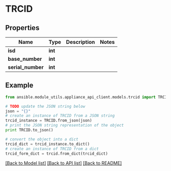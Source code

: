 # TRCID


## Properties
Name | Type | Description | Notes
------------ | ------------- | ------------- | -------------
**isd** | **int** |  | 
**base_number** | **int** |  | 
**serial_number** | **int** |  | 

## Example

```python
from ansible.module_utils.appliance_api_client.models.trcid import TRCID

# TODO update the JSON string below
json = "{}"
# create an instance of TRCID from a JSON string
trcid_instance = TRCID.from_json(json)
# print the JSON string representation of the object
print TRCID.to_json()

# convert the object into a dict
trcid_dict = trcid_instance.to_dict()
# create an instance of TRCID from a dict
trcid_form_dict = trcid.from_dict(trcid_dict)
```
[[Back to Model list]](../README.md#documentation-for-models) [[Back to API list]](../README.md#documentation-for-api-endpoints) [[Back to README]](../README.md)


